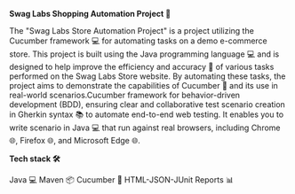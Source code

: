 **Swag Labs Shopping Automation Project 🚀**

The "Swag Labs Store Automation Project" is a project utilizing the Cucumber framework 💻 for automating tasks on a demo e-commerce store. This project is built using the Java programming language 💻 and is designed to help improve the efficiency and accuracy 🎯 of various tasks performed on the Swag Labs Store website. By automating these tasks, the project aims to demonstrate the capabilities of Cucumber 💪 and its use in real-world scenarios.Cucumber framework for behavior-driven development (BDD), ensuring clear and collaborative test scenario creation in Gherkin syntax 📚 to automate end-to-end web testing. It enables you to write scenario in Java 💻 that run against real browsers, including Chrome 🌐, Firefox 🌐, and Microsoft Edge 🌐.

**Tech stack 🛠️**

Java 💻 Maven 📦 Cucumber 🥒 HTML-JSON-JUnit Reports 📊
